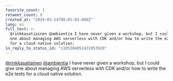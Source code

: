 ```yaml
---
favorite_count: 1
retweet_count: 0
created_at: "2019-03-14T08:01:05.000Z"
lang: en
full_text: >-
  @rinkkasatiainen @ambientia I have never given a workshop, but I could give
  one about managing AWS serverless with CDK and/or how to write the e2e tests
  for a cloud native solution.
in_reply_to_status_id: "1105384052431953920"
---
```


[@rinkkasatiainen](https://twitter.com/rinkkasatiainen)
[@ambientia](https://twitter.com/ambientia) I have never given a workshop, but I
could give one about managing AWS serverless with CDK and/or how to write the
e2e tests for a cloud native solution.
